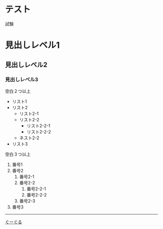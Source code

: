 # テスト

試験

# 見出しレベル1
## 見出しレベル2
### 見出しレベル3

空白２つ以上
- リスト1
- リスト2
  - リスト2-1
  - リスト2-2
    - リスト2-2-1
    - リスト2-2-2
  - ネスト2-2
- リスト3

空白３つ以上
1. 番号1
1. 番号2
   1. 番号2-1
   1. 番号2-2
      1. 番号2-2-1
      1. 番号2-2-2
   1. 番号2-3
1. 番号3

---

[ぐーぐる](https://www.google.co.jp/)
